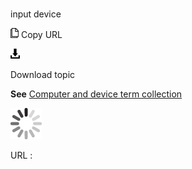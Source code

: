 # 

input device

![Copy URL](media/input-device/Copy.png)
Copy URL

![Download](media/input-device/Download.png)

Download topic

**See** [Computer and device term collection](https://worldready.cloudapp.net/Styleguide/Read?id=2700&topicid=26597)

![In progress](media/input-device/activity-large.gif)

URL :
